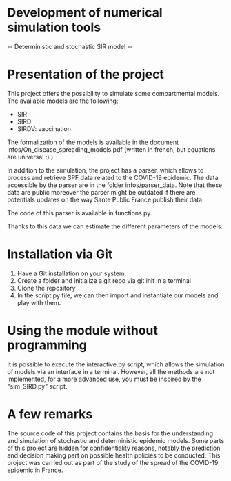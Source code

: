 # Development of numerical simulation tools
 -- Deterministic and stochastic SIR model -- 

# Presentation of the project 

This project offers the possibility to simulate some compartmental models. 
The available models are the following: 

* SIR 
* SIRD
* SIRDV: vaccination

The formalization of the models is available in the document infos/On_disease_spreading_models.pdf (written in french, but equations are universal :) )

In addition to the simulation, the project has a parser, which allows to process and retrieve SPF data related to the COVID-19 epidemic.
The data accessible by the parser are in the folder infos/parser_data.
Note that these data are public moreover the parser might be outdated if there are potentials updates on the way Sante Public France publish their data. 

The code of this parser is available in functions.py. 

Thanks to this data we can estimate the different parameters of the models. 


# Installation via Git

1. Have a Git installation on your system.
2. Create a folder and initialize a git repo via git init in a terminal
3. Clone the repository 
4. In the script.py file, we can then import and instantiate our models and play with them. 

# Using the module without programming

It is possible to execute the interactive.py script, which allows the simulation of models via an interface in a terminal. 
However, all the methods are not implemented, for a more advanced use, you must be inspired by the "sim_SIRD.py" script. 

# A few remarks

The source code of this project contains the basis for the understanding and simulation of stochastic and deterministic epidemic models. Some parts of this project are hidden for confidentiality reasons, notably the prediction and decision making part on possible health policies to be conducted. This project was carried out as part of the study of the spread of the COVID-19 epidemic in France. 

